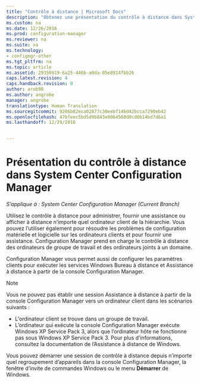 ```yaml
---
title: "Contrôle à distance | Microsoft Docs"
description: "Obtenez une présentation du contrôle à distance dans System Center Configuration Manager."
ms.custom: na
ms.date: 12/26/2016
ms.prod: configuration-manager
ms.reviewer: na
ms.suite: na
ms.technology:
- configmgr-other
ms.tgt_pltfrm: na
ms.topic: article
ms.assetid: 29350919-6a25-446b-a0da-05e8914fbb26
caps.latest.revision: 4
caps.handback.revision: 0
author: arob98
ms.author: angrobe
manager: angrobe
translationtype: Human Translation
ms.sourcegitcommit: 9206b82eca02877c30eebf146d42bcca7290eb42
ms.openlocfilehash: 47bfeec5bd5d9b843e9064560d0cd0b14bd7d6a1
ms.lasthandoff: 12/29/2016


---
```

# <a name="introduction-to-remote-control-in-system-center-configuration-manager"></a>Présentation du contrôle à distance dans System Center Configuration Manager

*S’applique à : System Center Configuration Manager (Current Branch)*

Utilisez le contrôle à distance pour administrer, fournir une assistance ou afficher à distance n’importe quel ordinateur client de la hiérarchie. Vous pouvez l’utiliser également pour résoudre les problèmes de configuration matérielle et logicielle sur les ordinateurs clients et pour fournir une assistance. Configuration Manager prend en charge le contrôle à distance des ordinateurs de groupe de travail et des ordinateurs joints à un domaine.  

Configuration Manager vous permet aussi de configurer les paramètres clients pour exécuter les services Windows Bureau à distance et Assistance à distance à partir de la console Configuration Manager.  

> [!NOTE]  
>  Vous ne pouvez pas établir une session Assistance à distance à partir de la console Configuration Manager vers un ordinateur client dans les scénarios suivants :  
>   
>  -   L'ordinateur client se trouve dans un groupe de travail.  
> -   L’ordinateur qui exécute la console Configuration Manager exécute Windows XP Service Pack 3, alors que l’ordinateur hôte ne fonctionne pas sous Windows XP Service Pack 3. Pour plus d’informations, consultez la documentation de l’Assistance à distance de Windows.  

 Vous pouvez démarrer une session de contrôle à distance depuis n’importe quel regroupement d’appareils dans la console Configuration Manager, la fenêtre d’invite de commandes Windows ou le menu **Démarrer** de Windows.  

